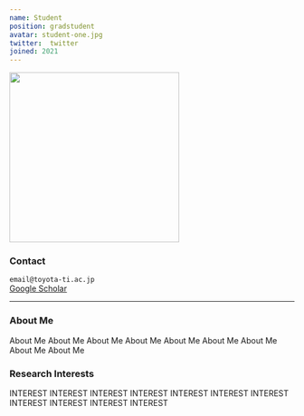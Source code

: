 ```yaml
---
name: Student 
position: gradstudent
avatar: student-one.jpg
twitter:  twitter
joined: 2021
---
```


<img width="300" src="{{site.baseurl}}/images/people/{{page.avatar}}" data-action="zoom">

### Contact

<i class="fa fa-envelope-o"></i> `email@toyota-ti.ac.jp`<br>
<i class="fa fa-bar-chart"></i> [Google Scholar](https://scholar.google.com/ddddddddddddd) <br>


<hr>

### About Me

 About Me  About Me  About Me   About Me   About Me   About Me   About Me   About Me   About Me  

### Research Interests

INTEREST INTEREST INTEREST INTEREST INTEREST INTEREST INTEREST INTEREST INTEREST INTEREST INTEREST  
